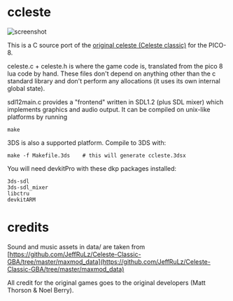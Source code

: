 # ccleste

![screenshot](https://raw.githubusercontent.com/lemon-sherbet/ccleste/master/screenshot.png)

This is a C source port of the [original celeste (Celeste classic)](https://www.lexaloffle.com/bbs/?tid=2145) for the PICO-8.

celeste.c + celeste.h is where the game code is, translated from the pico 8 lua code by hand.
These files don't depend on anything other than the c standard library and don't perform any allocations (it uses its own internal global state).

sdl12main.c provides a "frontend" written in SDL1.2 (plus SDL mixer) which implements graphics and audio output. It can be compiled on unix-like platforms by running
```
make
```

3DS is also a supported platform. Compile to 3DS with:
```
make -f Makefile.3ds    # this will generate ccleste.3dsx
```
You will need devkitPro with these dkp packages installed:
```
3ds-sdl
3ds-sdl_mixer
libctru
devkitARM
```

# credits

Sound and music assets in data/ are taken from [https://github.com/JeffRuLz/Celeste-Classic-GBA/tree/master/maxmod_data](https://github.com/JeffRuLz/Celeste-Classic-GBA/tree/master/maxmod_data)

All credit for the original games goes to the original developers (Matt Thorson & Noel Berry).
